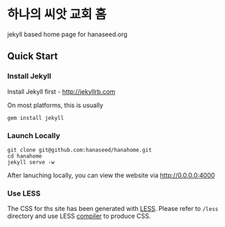 하나의 씨앗 교회 홈
===================

jekyll based home page for hanaseed.org

Quick Start
-----------

### Install Jekyll
Install Jekyll first - http://jekyllrb.com

On most platforms, this is usually
```shell
gem install jekyll
```

### Launch Locally
```shell
git clone git@github.com:hanaseed/hanahome.git
cd hanahome
jekyll serve -w
```

After lanuching locally, you can view the website via http://0.0.0.0:4000

### Use LESS

The CSS for ths site has been generated with [LESS](http://lesscss.org/). Please refer to ```/less``` directory and use LESS [compiler](http://incident57.com/less/) to produce CSS.
